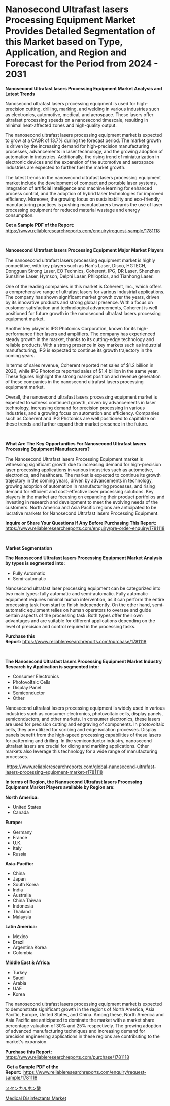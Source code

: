 <p><h1>Nanosecond Ultrafast lasers Processing Equipment Market Provides Detailed Segmentation of this Market based on Type, Application, and Region and Forecast for the Period from 2024 - 2031</h1></p><p><strong>Nanosecond Ultrafast lasers Processing Equipment Market Analysis and Latest Trends</strong></p>
<p><p>Nanosecond ultrafast lasers processing equipment is used for high-precision cutting, drilling, marking, and welding in various industries such as electronics, automotive, medical, and aerospace. These lasers offer ultrafast processing speeds on a nanosecond timescale, resulting in minimal heat-affected zones and high-quality output.</p><p>The nanosecond ultrafast lasers processing equipment market is expected to grow at a CAGR of 13.7% during the forecast period. The market growth is driven by the increasing demand for high-precision manufacturing processes, advancements in laser technology, and the growing adoption of automation in industries. Additionally, the rising trend of miniaturization in electronic devices and the expansion of the automotive and aerospace industries are expected to further fuel the market growth.</p><p>The latest trends in the nanosecond ultrafast lasers processing equipment market include the development of compact and portable laser systems, integration of artificial intelligence and machine learning for enhanced process control, and the adoption of hybrid laser technologies for improved efficiency. Moreover, the growing focus on sustainability and eco-friendly manufacturing practices is pushing manufacturers towards the use of laser processing equipment for reduced material wastage and energy consumption.</p></p>
<p><strong>Get a Sample PDF of the Report:&nbsp;</strong> <a href="https://www.reliableresearchreports.com/enquiry/request-sample/1781118">https://www.reliableresearchreports.com/enquiry/request-sample/1781118</a></p>
<p>&nbsp;</p>
<p><strong>Nanosecond Ultrafast lasers Processing Equipment Major Market Players</strong></p>
<p><p>The nanosecond ultrafast lasers processing equipment market is highly competitive, with key players such as Han's Laser, Disco, HGTECH, Dongguan Strong Laser, EO Technics, Coherent, IPG, DR Laser, Shenzhen Sunshine Laser, Hymson, Delphi Laser, Philoptics, and Tianhong Laser. </p><p>One of the leading companies in this market is Coherent, Inc., which offers a comprehensive range of ultrafast lasers for various industrial applications. The company has shown significant market growth over the years, driven by its innovative products and strong global presence. With a focus on customer satisfaction and technological advancements, Coherent is well positioned for future growth in the nanosecond ultrafast lasers processing equipment market.</p><p>Another key player is IPG Photonics Corporation, known for its high-performance fiber lasers and amplifiers. The company has experienced steady growth in the market, thanks to its cutting-edge technology and reliable products. With a strong presence in key markets such as industrial manufacturing, IPG is expected to continue its growth trajectory in the coming years.</p><p>In terms of sales revenue, Coherent reported net sales of $1.2 billion in 2020, while IPG Photonics reported sales of $1.4 billion in the same year. These figures highlight the strong market position and revenue generation of these companies in the nanosecond ultrafast lasers processing equipment market.</p><p>Overall, the nanosecond ultrafast lasers processing equipment market is expected to witness continued growth, driven by advancements in laser technology, increasing demand for precision processing in various industries, and a growing focus on automation and efficiency. Companies such as Coherent and IPG Photonics are well positioned to capitalize on these trends and further expand their market presence in the future.</p></p>
<p>&nbsp;</p>
<p><strong>What Are The Key Opportunities For Nanosecond Ultrafast lasers Processing Equipment Manufacturers?</strong></p>
<p><p>The Nanosecond Ultrafast lasers Processing Equipment market is witnessing significant growth due to increasing demand for high-precision laser processing applications in various industries such as automotive, electronics, and healthcare. The market is expected to continue its growth trajectory in the coming years, driven by advancements in technology, growing adoption of automation in manufacturing processes, and rising demand for efficient and cost-effective laser processing solutions. Key players in the market are focusing on expanding their product portfolios and investing in research and development to meet the evolving needs of the customers. North America and Asia Pacific regions are anticipated to be lucrative markets for Nanosecond Ultrafast lasers Processing Equipment.</p></p>
<p><strong>Inquire or Share Your Questions If Any Before Purchasing This Report:</strong> <a href="https://www.reliableresearchreports.com/enquiry/pre-order-enquiry/1781118">https://www.reliableresearchreports.com/enquiry/pre-order-enquiry/1781118</a></p>
<p>&nbsp;</p>
<p><strong>Market Segmentation</strong></p>
<p><strong>The Nanosecond Ultrafast lasers Processing Equipment Market Analysis by types is segmented into:</strong></p>
<p><ul><li>Fully Automatic</li><li>Semi-automatic</li></ul></p>
<p><p>Nanosecond ultrafast laser processing equipment can be categorized into two main types: fully automatic and semi-automatic. Fully automatic equipment requires minimal human intervention, as it can perform the entire processing task from start to finish independently. On the other hand, semi-automatic equipment relies on human operators to oversee and guide certain aspects of the processing task. Both types offer their own advantages and are suitable for different applications depending on the level of precision and control required in the processing tasks.</p></p>
<p><strong>Purchase this Report:&nbsp;</strong><a href="https://www.reliableresearchreports.com/purchase/1781118">https://www.reliableresearchreports.com/purchase/1781118</a></p>
<p>&nbsp;</p>
<p><strong>The Nanosecond Ultrafast lasers Processing Equipment Market Industry Research by Application is segmented into:</strong></p>
<p><ul><li>Consumer Electronics</li><li>Photovoltaic Cells</li><li>Display Panel</li><li>Semiconductor</li><li>Other</li></ul></p>
<p><p>Nanosecond ultrafast lasers processing equipment is widely used in various industries such as consumer electronics, photovoltaic cells, display panels, semiconductors, and other markets. In consumer electronics, these lasers are used for precision cutting and engraving of components. In photovoltaic cells, they are utilized for scribing and edge isolation processes. Display panels benefit from the high-speed processing capabilities of these lasers for patterning and drilling. In the semiconductor industry, nanosecond ultrafast lasers are crucial for dicing and marking applications. Other markets also leverage this technology for a wide range of manufacturing processes.</p></p>
<p><a href="https://www.reliableresearchreports.com/global-nanosecond-ultrafast-lasers-processing-equipment-market-r1781118">&nbsp;https://www.reliableresearchreports.com/global-nanosecond-ultrafast-lasers-processing-equipment-market-r1781118</a></p>
<p><strong>In terms of Region, the Nanosecond Ultrafast lasers Processing Equipment Market Players available by Region are:</strong></p>
<p>
    <p> <strong> North America: </strong>
        <ul>
            <li>United States</li>
            <li>Canada</li>
        </ul>
        </p> 
    <p> <strong> Europe: </strong>
        <ul>
            <li>Germany</li>
            <li>France</li>
            <li>U.K.</li>
            <li>Italy</li>
            <li>Russia</li>
        </ul>
        </p> 
    <p> <strong> Asia-Pacific: </strong>
        <ul>
            <li>China</li>
            <li>Japan</li>
            <li>South Korea</li>
            <li>India</li>
            <li>Australia</li>
            <li>China Taiwan</li>
            <li>Indonesia</li>
            <li>Thailand</li>
            <li>Malaysia</li>
        </ul>
        </p> 
    <p> <strong> Latin America: </strong>
        <ul>
            <li>Mexico</li>
            <li>Brazil</li>
            <li>Argentina Korea</li>
            <li>Colombia</li>
        </ul>
        </p> 
    <p> <strong> Middle East & Africa: </strong>
        <ul>
            <li>Turkey</li>
            <li>Saudi</li>
            <li>Arabia</li>
            <li>UAE</li>
            <li>Korea</li>
        </ul>
    </p>
    </p>
<p><p>The nanosecond ultrafast lasers processing equipment market is expected to demonstrate significant growth in the regions of North America, Asia Pacific, Europe, United States, and China. Among these, North America and Asia Pacific are anticipated to dominate the market with a market share percentage valuation of 30% and 25% respectively. The growing adoption of advanced manufacturing techniques and increasing demand for precision engineering applications in these regions are contributing to the market's expansion.</p></p>
<p><strong>Purchase this Report: </strong><a href="https://www.reliableresearchreports.com/purchase/1781118">https://www.reliableresearchreports.com/purchase/1781118</a></p>
<p>&nbsp;<strong>Get a Sample PDF of the Report:&nbsp;&nbsp;</strong><a href="https://www.reliableresearchreports.com/enquiry/request-sample/1781118">https://www.reliableresearchreports.com/enquiry/request-sample/1781118</a></p>
<p><strong></strong></p>
<p><p><a href="https://github.com/MosesSpinka1914/Market-Research-Report-List-2/blob/main/4111520104791.md">メタンカルホン酸</a></p><p><a href="https://view.publitas.com/reportprime-1/medical-disinfectants-market-size-market-outlook-and-market-forecast-2024-to-2031/">Medical Disinfectants Market</a></p></p>